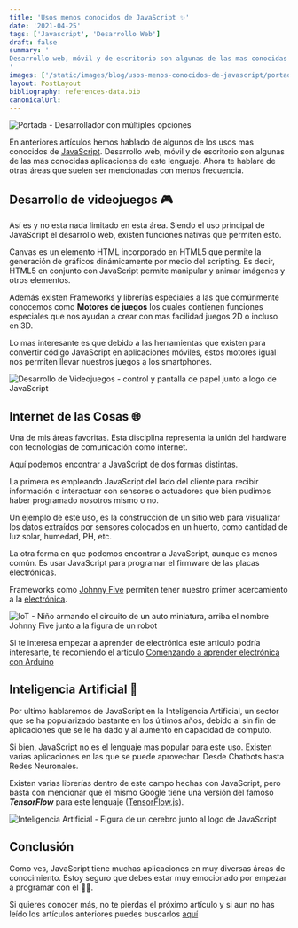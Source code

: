 ```yaml
---
title: 'Usos menos conocidos de JavaScript ✨'
date: '2021-04-25'
tags: ['Javascript', 'Desarrollo Web']
draft: false
summary: '
Desarrollo web, móvil y de escritorio son algunas de las mas conocidas aplicaciones de este lenguaje. Ahora te hablare de otras áreas que suelen ser mencionadas con menos frecuencia.
'
images: ['/static/images/blog/usos-menos-conocidos-de-javascript/portada.png']
layout: PostLayout
bibliography: references-data.bib
canonicalUrl:
---
```


![Portada - Desarrollador con múltiples opciones](/static/images/blog/usos-menos-conocidos-de-javascript/portada.png)

En anteriores artículos hemos hablado de algunos de los usos mas conocidos de [JavaScript](https://raulpacheco.dev/tags/javascript). Desarrollo web, móvil y de escritorio son algunas de las mas conocidas aplicaciones de este lenguaje. Ahora te hablare de otras áreas que suelen ser mencionadas con menos frecuencia.

## Desarrollo de videojuegos 🎮

Así es y no esta nada limitado en esta área. Siendo el uso principal de JavaScript el desarrollo web, existen funciones nativas que permiten esto.

Canvas es un elemento HTML incorporado en HTML5 que permite la generación de gráficos dinámicamente por medio del scripting. Es decir, HTML5 en conjunto con JavaScript permite manipular y animar imágenes y otros elementos.

Además existen Frameworks y librerías especiales a las que comúnmente conocemos como **Motores de juegos** los cuales contienen funciones especiales que nos ayudan a crear con mas facilidad juegos 2D o incluso en 3D.

Lo mas interesante es que debido a las herramientas que existen para convertir código JavaScript en aplicaciones móviles, estos motores igual nos permiten llevar nuestros juegos a los smartphones.

![Desarrollo de Videojuegos - control y pantalla de papel junto a logo de JavaScript](/static/images/blog/usos-menos-conocidos-de-javascript/juegos-js.png)

## Internet de las Cosas 🌐

Una de mis áreas favoritas. Esta disciplina representa la unión del hardware con tecnologías de comunicación como internet.

Aquí podemos encontrar a JavaScript de dos formas distintas.

La primera es empleando JavaScript del lado del cliente para recibir información o interactuar con sensores o actuadores que bien pudimos haber programado nosotros mismo o no.

Un ejemplo de este uso, es la construcción de un sitio web para visualizar los datos extraídos por sensores colocados en un huerto, como cantidad de luz solar, humedad, PH, etc.

La otra forma en que podemos encontrar a JavaScript, aunque es menos común. Es usar JavaScript para programar el firmware de las placas electrónicas.

Frameworks como [Johnny Five](http://johnny-five.io/) permiten tener nuestro primer acercamiento a la [electrónica](https://raulpacheco.dev/tags/electronica).

![IoT - Niño armando el circuito de un auto miniatura, arriba el nombre Johnny Five junto a la figura de un robot](/static/images/blog/usos-menos-conocidos-de-javascript/iot-js.png)

Si te interesa empezar a aprender de electrónica este articulo podría interesarte, te recomiendo el articulo [Comenzando a aprender electrónica con Arduino](https://raulpacheco.dev/blog/posts/comenzando-a-aprender-electronica-con-arduino)

## Inteligencia Artificial 🤖

Por ultimo hablaremos de JavaScript en la Inteligencia Artificial, un sector que se ha popularizado bastante en los últimos años, debido al sin fin de aplicaciones que se le ha dado y al aumento en capacidad de computo.

Si bien, JavaScript no es el lenguaje mas popular para este uso. Existen varias aplicaciones en las que se puede aprovechar. Desde Chatbots hasta Redes Neuronales.

Existen varias librerías dentro de este campo hechas con JavaScript, pero basta con mencionar que el mismo Google tiene una versión del famoso **_TensorFlow_** para este lenguaje ([TensorFlow.js](https://www.tensorflow.org/js?hl=es-419)).

![Inteligencia Artificial - Figura de un cerebro junto al logo de JavaScript](/static/images/blog/usos-menos-conocidos-de-javascript/ia-js.png)

## Conclusión

Como ves, JavaScript tiene muchas aplicaciones en muy diversas áreas de conocimiento. Estoy seguro que debes estar muy emocionado por empezar a programar con el 🧑‍💻.

Si quieres conocer más, no te pierdas el próximo artículo y si aun no has leído los artículos anteriores puedes buscarlos [aquí](https://raulpacheco.dev/tags/javascript)
